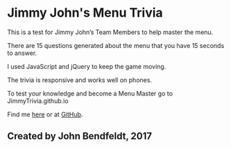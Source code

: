 # Jimmy John's Menu Trivia 

This is a test for Jimmy John’s Team Members to help master the menu.

There are 15 questions generated about the menu that you have 15 seconds to answer.

I used JavaScript and jQuery to keep the game moving. 

The trivia is responsive and works well on phones.

To test your knowledge and become a Menu Master go to JimmyTrivia.github.io


Find me [here](johnbendfeldt.com) or at [GitHub](github.com/JohnBendfeldt).

## Created by John Bendfeldt, 2017 

